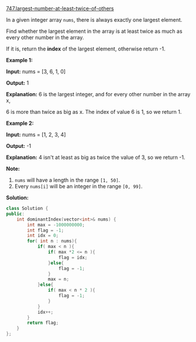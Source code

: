 [747.largest-number-at-least-twice-of-others](https://leetcode.com/problems/largest-number-at-least-twice-of-others/)  

In a given integer array `nums`, there is always exactly one largest element.

Find whether the largest element in the array is at least twice as much as every other number in the array.

If it is, return the **index** of the largest element, otherwise return -1.

**Example 1:**

  
**Input:** nums = \[3, 6, 1, 0\]
  
**Output:** 1
  
**Explanation:** 6 is the largest integer, and for every other number in the array x,
  
6 is more than twice as big as x.  The index of value 6 is 1, so we return 1.
  

**Example 2:**

  
**Input:** nums = \[1, 2, 3, 4\]
  
**Output:** -1
  
**Explanation:** 4 isn't at least as big as twice the value of 3, so we return -1.
  

**Note:**

1.  `nums` will have a length in the range `[1, 50]`.
2.  Every `nums[i]` will be an integer in the range `[0, 99]`.  



**Solution:**  

```cpp
class Solution {
public:
    int dominantIndex(vector<int>& nums) {
        int max = -1000000000;
        int flag = -1;
        int idx = 0;
        for( int n : nums){
            if( max < n ){
                if( max *2 <= n ){
                    flag = idx;
                }else{
                    flag = -1;
                }
                max = n;
            }else{
                if( max < n * 2 ){
                    flag = -1;
                }
            }
            idx++;
        }
        return flag;
    }
};
```
      